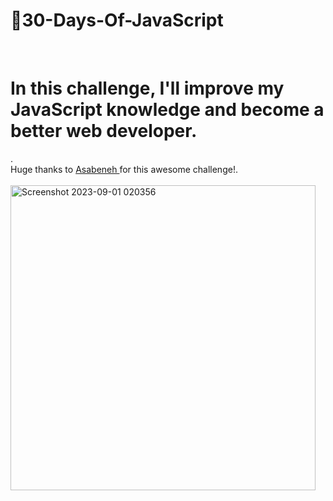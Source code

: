 # 📗30-Days-Of-JavaScript
<br>
<h1> In this challenge, I'll improve my JavaScript knowledge and become a better web developer.</h1>.<br> 
Huge thanks to <a href="https://github.com/Asabeneh">Asabeneh </a> for this awesome challenge!.
<br> <br> 
<img width="488" alt="Screenshot 2023-09-01 020356" src="https://github.com/Leen-odeh12/30-Days-Of-JavaScript/assets/123558998/774025d8-6814-4961-baab-1fe07d96eefd">




